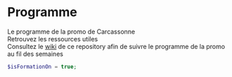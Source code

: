 # Programme
Le programme de la promo de Carcassonne 
<br/> Retrouvez les ressources utiles
<br/>Consultez le <a href="https://github.com/Simplon-Carcassonne/Programme/wiki" >wiki</a> de ce repository afin de suivre le programme de la promo au fil des semaines

```php
$isFormationOn = true;
```
